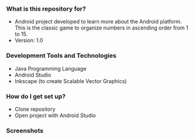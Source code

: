 ### What is this repository for? ###

* Android project developed to learn more about the Android platform. This is the classic game to organize numbers in ascending order from 1 to 15.
* Version: 1.0

### Development Tools and Technologies ###

* Java Programming Language 
* Android Studio
* Inkscape (to create Scalable Vector Graphics)

### How do I get set up? ###

* Clone repository
* Open project with Android Studio

### Screenshots ###



